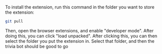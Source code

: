 To install the extension, run this command in the folder you want to store the extension:

```bash
git pull
```

Then, open the browser extensions, and enable "developer mode". After doing this, you can click "load unpacked". After clicking this, you can then select the folder you put the extension in. Select that folder, and then the trivia bot should be good to go